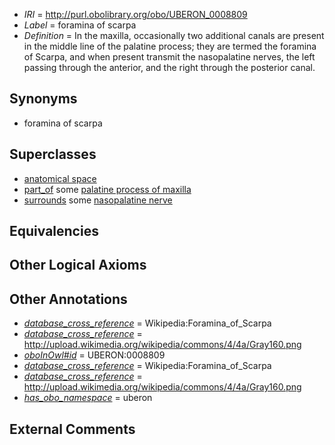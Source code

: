  * *IRI* = http://purl.obolibrary.org/obo/UBERON_0008809
 * *Label* = foramina of scarpa
 * *Definition* = In the maxilla, occasionally two additional canals are present in the middle line of the palatine process; they are termed the foramina of Scarpa, and when present transmit the nasopalatine nerves, the left passing through the anterior, and the right through the posterior canal.

## Synonyms

 * foramina of scarpa

## Superclasses

 * [anatomical space](../../UBERON/64/UBERON_0000464.md)
 * [part_of](../../BFO/50/BFO_0000050.md) some [palatine process of maxilla](../../UBERON/71/UBERON_0005871.md)
 * [surrounds](../../RO/21/RO_0002221.md) some [nasopalatine nerve](../../UBERON/10/UBERON_0008810.md)

## Equivalencies


## Other Logical Axioms


## Other Annotations

 * *[database_cross_reference](../../ef/oboInOwl#hasDbXref.md)* = Wikipedia:Foramina_of_Scarpa
 * *[database_cross_reference](../../ef/oboInOwl#hasDbXref.md)* = http://upload.wikimedia.org/wikipedia/commons/4/4a/Gray160.png
 * *[oboInOwl#id](../../id/oboInOwl#id.md)* = UBERON:0008809
 * *[database_cross_reference](../../ef/oboInOwl#hasDbXref.md)* = Wikipedia:Foramina_of_Scarpa
 * *[database_cross_reference](../../ef/oboInOwl#hasDbXref.md)* = http://upload.wikimedia.org/wikipedia/commons/4/4a/Gray160.png
 * *[has_obo_namespace](../../ce/oboInOwl#hasOBONamespace.md)* = uberon

## External Comments

